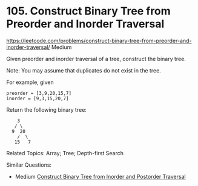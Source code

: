 # 105. Construct Binary Tree from Preorder and Inorder Traversal
<https://leetcode.com/problems/construct-binary-tree-from-preorder-and-inorder-traversal/>
Medium

Given preorder and inorder traversal of a tree, construct the binary tree.

Note:
You may assume that duplicates do not exist in the tree.

For example, given

    preorder = [3,9,20,15,7]
    inorder = [9,3,15,20,7]


Return the following binary tree:
```
    3
   / \
  9  20
    /  \
   15   7
```

Related Topics: Array; Tree; Depth-first Search

Similar Questions: 
* Medium [Construct Binary Tree from Inorder and Postorder Traversal](https://leetcode.com/problems/construct-binary-tree-from-inorder-and-postorder-traversal/)